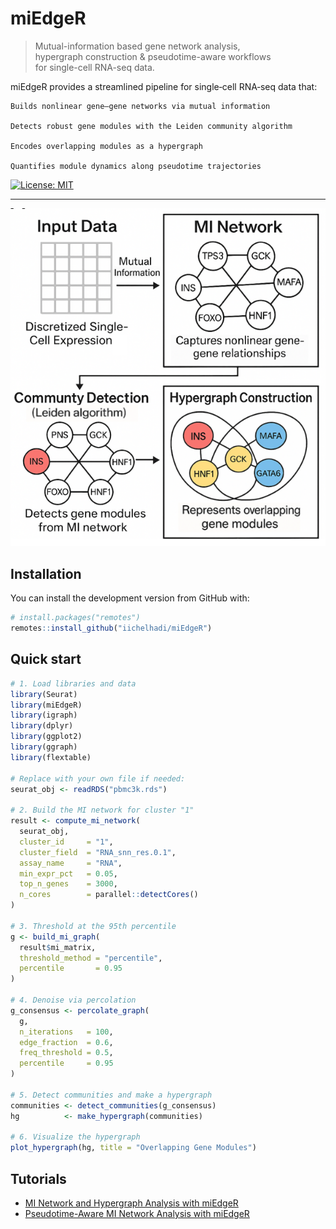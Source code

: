 # miEdgeR

> Mutual-information based gene network analysis,  
> hypergraph construction & pseudotime-aware workflows  
> for single-cell RNA-seq data.

miEdgeR provides a streamlined pipeline for single‐cell RNA‐seq data that:

    Builds nonlinear gene–gene networks via mutual information

    Detects robust gene modules with the Leiden community algorithm

    Encodes overlapping modules as a hypergraph

    Quantifies module dynamics along pseudotime trajectories

[![License: MIT](https://img.shields.io/badge/License-MIT-blue.svg)](LICENSE)

---

![Workflow schematic](inst/figures/miEdgeR_workflow.png)

## Installation

You can install the development version from GitHub with:

```r
# install.packages("remotes")
remotes::install_github("iichelhadi/miEdgeR")
```

## Quick start

```r
# 1. Load libraries and data
library(Seurat)
library(miEdgeR)
library(igraph)
library(dplyr)
library(ggplot2)
library(ggraph)
library(flextable)

# Replace with your own file if needed:
seurat_obj <- readRDS("pbmc3k.rds")

# 2. Build the MI network for cluster "1"
result <- compute_mi_network(
  seurat_obj,
  cluster_id     = "1",
  cluster_field  = "RNA_snn_res.0.1",
  assay_name     = "RNA",
  min_expr_pct   = 0.05,
  top_n_genes    = 3000,
  n_cores        = parallel::detectCores()
)

# 3. Threshold at the 95th percentile
g <- build_mi_graph(
  result$mi_matrix,
  threshold_method = "percentile",
  percentile       = 0.95
)

# 4. Denoise via percolation
g_consensus <- percolate_graph(
  g,
  n_iterations   = 100,
  edge_fraction  = 0.6,
  freq_threshold = 0.5,
  percentile     = 0.95
)

# 5. Detect communities and make a hypergraph
communities <- detect_communities(g_consensus)
hg          <- make_hypergraph(communities)

# 6. Visualize the hypergraph
plot_hypergraph(hg, title = "Overlapping Gene Modules")
```

## Tutorials

- [MI Network and Hypergraph Analysis with miEdgeR](articles/mi_network_hypergraph.html)
- [Pseudotime-Aware MI Network Analysis with miEdgeR](articles/pseudotime_mi_network.html)
